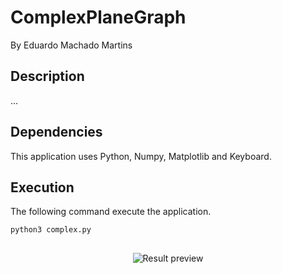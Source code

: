 # ComplexPlaneGraph
By Eduardo Machado Martins

## Description
...

## Dependencies
This application uses Python, Numpy, Matplotlib and Keyboard.

## Execution
The following command execute the application.
```
python3 complex.py
```

##
<div align="center">  
  <img src="https://cdn.discordapp.com/attachments/1076157666986049598/1088432993204437012/complex.jpg" alt="Result preview" />  
</div>
